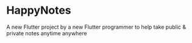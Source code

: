 # HappyNotes

A new Flutter project by a new Flutter programmer to help take public & private notes anytime anywhere

